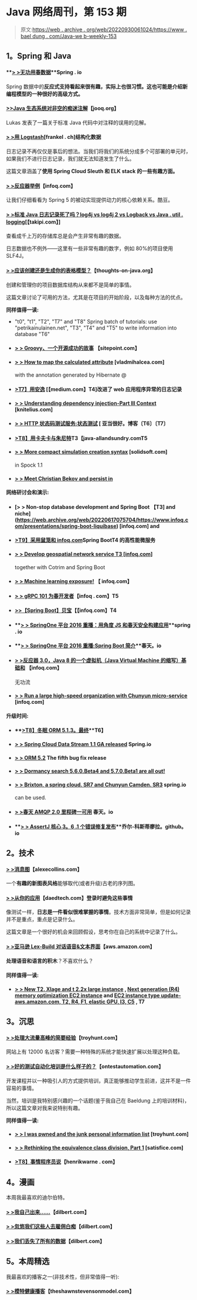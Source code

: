 # Java 网络周刊，第 153 期

> 原文:[https://web . archive . org/web/20220930061024/https://www . bael dung . com/Java-we b-weekly-153](https://web.archive.org/web/20220930061024/https://www.baeldung.com/java-web-weekly-153)

## **1。Spring 和 Java**

#### **[> >无功用春数据](https://web.archive.org/web/20220617075704/https://spring.io/blog/2016/11/28/going-reactive-with-spring-data)**Spring . io

Spring 数据中的**反应式支持看起来很有趣，实际上也很习惯。这也可能是介绍新编程模型的一种很好的高级方式。**

#### **[>>Java 生态系统对非空的痴迷注解](https://web.archive.org/web/20220617075704/https://blog.jooq.org/2016/11/24/the-java-ecosystems-obsession-with-nonnull-annotations/)**【jooq.org】

Lukas 发表了一篇关于标准 Java 代码中对注释的误用的见解。

#### **[> >用 Logstash](https://web.archive.org/web/20220617075704/https://blog.frankel.ch/structuring-data-with-logstash/)**[frankel . ch]结构化数据

日志记录不再仅仅是事后的想法。当我们将我们的系统分成多个可部署的单元时，如果我们不进行日志记录，我们就无法知道发生了什么。

这篇文章涵盖了**使用 Spring Cloud Sleuth 和 ELK stack 的一些有趣方面。**

#### **[> >反应器举例](https://web.archive.org/web/20220617075704/https://www.infoq.com/articles/reactor-by-example)**【infoq.com】

让我们仔细看看为 Spring 5 的被动实现提供动力的核心依赖关系。酷豆。

#### **[> >标准 Java 日志记录死了吗？log4j vs log4j 2 vs Logback vs Java . util . logging](https://web.archive.org/web/20220617075704/http://blog.takipi.com/is-standard-java-logging-dead-log4j-vs-log4j2-vs-logback-vs-java-util-logging/)**[【takipi.com】]

查看成千上万的存储库总是会产生非常有趣的数据。

日志数据也不例外——这里有一些非常有趣的数字，例如 80%的项目使用 SLF4J。

#### **[> >应该创建还是生成你的表格模型？](https://web.archive.org/web/20220617075704/http://www.thoughts-on-java.org/create-generate-table-model/)**【thoughts-on-java.org】

创建和管理你的项目数据库结构从来都不是简单的事情。

这篇文章讨论了可用的方法，尤其是在项目的开始阶段，以及每种方法的优点。

**同样值得一读:**

*   "t0", "t1", "T2", "T7" and "T8" Spring batch of tutorials: use "petrikainulainen.net", "T3", "T4" and "T5" to write information into database "T6"
*   #### **[> > Groovy、一个开源成功的故事](https://web.archive.org/web/20220617075704/https://www.sitepoint.com/groovy-open-source-success-story/)** 【sitepoint.com】

*   #### **[> > How to map the calculated attribute](https://web.archive.org/web/20220617075704/https://vladmihalcea.com/2016/11/29/how-to-map-calculated-properties-with-hibernate-generated-annotation/)** [vladmihalcea.com]

    with the annotation generated by Hibernate @
*   #### **[>T7】用安逸](https://web.archive.org/web/20220617075704/https://medium.com/@lefloh/improved-logging-of-webapplicationexceptions-with-resteasy-f5d18dd8fe45#.x8ccw932x)** [【medium.com】T4]改进了 web 应用程序异常的日志记录

*   #### **[> > Understanding dependency injection-Part III Context](https://web.archive.org/web/20220617075704/https://www.knitelius.com/2016/11/29/understanding-dependency-injection-part-3-contexts/)** [knitelius.com]

*   #### **[> > HTTP 状态码测试服务:状态测试](https://web.archive.org/web/20220617075704/http://adambien.blog/roller/abien/entry/http_status_code_test_service)** [ 亚当很好。博客〔T6〕〔T7〕

*   #### **[>T8】用卡夫卡与朱尼特](https://web.archive.org/web/20220617075704/http://www.java-allandsundry.com/2016/11/using-kafka-with-junit.html)T3【java-allandsundry.comT5**

*   #### **[> > More compact simulation creation syntax](https://web.archive.org/web/20220617075704/https://solidsoft.wordpress.com/2016/11/28/more-compact-mock-creation-syntax-in-spock-1-1/)** [solidsoft.com]

    in Spock 1.1
*   #### **[> > Meet Christian Bekov and persist in](https://web.archive.org/web/20220617075704/http://in.relation.to/2016/11/24/meet-christian-beykov/)**

**网络研讨会和演示:**

*   #### **[> > Non-stop database development and Spring Boot 【T3] and niche](https://web.archive.org/web/20220617075704/https://www.infoq.com/presentations/spring-boot-liquibase)** [infoq.com] and

*   #### **[>T9】采用鼠笼和 infoq.com](https://web.archive.org/web/20220617075704/https://www.infoq.com/presentations/microservices-ratpack-boot)Spring BootT4 的高性能微服务**

*   #### **[> > Develop geospatial network service T3 [infoq.com]](https://web.archive.org/web/20220617075704/https://www.infoq.com/presentations/geospatial-kotlin-boot)**

    together with Cotrim and Spring Boot
*   #### **[> > Machine learning exposure!](https://web.archive.org/web/20220617075704/https://www.infoq.com/presentations/machine-learning-spring)** 【 infoq.com】

*   #### **[> > gRPC 101 为春开发者](https://web.archive.org/web/20220617075704/https://www.infoq.com/presentations/spring-grpc)**【infoq . com】T5

*   #### **[>>【Spring Boot】贝宝](https://web.archive.org/web/20220617075704/https://www.infoq.com/presentations/paypal-spring-boot)【【infoq.com】T4**

*   #### **[> > SpringOne 平台 2016 重播：用角度 JS 和春天安全构建应用](https://web.archive.org/web/20220617075704/https://spring.io/blog/2016/11/21/springone-platform-2016-replay-building-applications-with-angular-js-and-spring-security)**spring . io

*   #### **[> > SpringOne 平台 2016 重播:Spring Boot 简介](https://web.archive.org/web/20220617075704/https://spring.io/blog/2016/11/30/springone-platform-2016-replay-intro-to-spring-boot)**春天。io

*   #### **[> >反应器 3.0，Java 8 的一个虚拟机（Java Virtual Machine 的缩写）基础和](https://web.archive.org/web/20220617075704/https://www.infoq.com/presentations/reactor-3-java8)** 【infoq.com】

    无功流
*   #### **[> > Run a large high-speed organization with Chunyun micro-service](https://web.archive.org/web/20220617075704/https://www.infoq.com/presentations/large-organization-spring-cloud-microservices)** [infoq.com]

**升级时间:**

*   #### **[>T8】冬眠 ORM 5.1.3。最终](https://web.archive.org/web/20220617075704/http://in.relation.to/2016/11/23/hibernate-orm-513-final-release/)**T6】

*   #### **[> > Spring Cloud Data Stream 1.1 GA released](https://web.archive.org/web/20220617075704/https://spring.io/blog/2016/11/23/spring-cloud-data-flow-1-1-ga-released)** Spring.io

*   #### **[> > ORM 5.2](https://web.archive.org/web/20220617075704/http://in.relation.to/2016/11/24/hibernate-orm-525-final-release/)** The fifth bug fix release

*   #### **[> > Dormancy search 5.6.0.Beta4 and 5.7.0.Beta1 are all out!](https://web.archive.org/web/20220617075704/http://in.relation.to/2016/11/29/hibernate-search-5-6-0-Beta4-and-5-7-0-Beta1/)**

*   #### **[> > Brixton, a spring cloud. SR7 and Chunyun Camden. SR3](https://web.archive.org/web/20220617075704/https://spring.io/blog/2016/11/29/spring-cloud-brixton-sr7-and-spring-cloud-camden-sr3-are-available)** spring.io

    can be used.
*   #### **[> >春天 AMQP 2.0 里程碑一可用](https://web.archive.org/web/20220617075704/https://spring.io/blog/2016/11/30/spring-amqp-2-0-milestone-1-available)** 春天。io

*   #### **[> > AssertJ 核心 3。6 .1 个错误修复发布](https://web.archive.org/web/20220617075704/https://joel-costigliola.github.io/assertj/assertj-core-news.html#assertj-core-3.6.1)**乔尔-科斯蒂廖拉。github。io

## **2。技术**

#### **[> >消息图](https://web.archive.org/web/20220617075704/http://www.alexecollins.com/message-diagrams/)**【alexecollins.com】

一个**有趣的新图表风格**能够取代(或者升级)古老的序列图。

#### **[> >从你的应用](https://web.archive.org/web/20220617075704/http://www.daedtech.com/avoid-things-logging-application/)**【daedtech.com】登录时避免这些事情

像测试一样，**日志是一件看似很难掌握的事情**。技术方面非常简单，但是如何记录并不是重点，重点是记录什么。

这篇文章是一个很好的机会来回顾假设，思考你在自己的系统中记录了什么。

#### **[> >亚马逊 Lex-Build 对话语音&文本界面](https://web.archive.org/web/20220617075704/https://aws.amazon.com/blogs/aws/amazon-lex-build-conversational-voice-text-interfaces/)**【aws.amazon.com】

**处理语音和语言的积木**？不喜欢什么？

#### **同样值得一读:**

*   #### **[> > New T2\. Xlage and t 2.2x large instance](https://web.archive.org/web/20220617075704/https://aws.amazon.com/blogs/aws/new-t2-xlarge-and-t2-2xlarge-instances/) , [Next generation (R4) memory optimization EC2 instance](https://web.archive.org/web/20220617075704/https://aws.amazon.com/blogs/aws/new-next-generation-r4-memory-optimized-ec2-instances/) and [EC2 instance type update-aws.amazon.com, T2, R4, F1, elastic GPU, I3, C5](https://web.archive.org/web/20220617075704/https://aws.amazon.com/blogs/aws/ec2-instance-type-update-t2-r4-f1-elastic-gpus-i3-c5/) , T7**

## **3。沉思**

#### **[> >处理大流量高峰的简要经验](https://web.archive.org/web/20220617075704/https://www.troyhunt.com/brief-lessons-on-handling-huge-traffic-spikes/)**【troyhunt.com】

网站上有 12000 名访客？需要一种特殊的系统才能快速扩展以处理这种负载。

#### **[> >好的测试自动化培训是什么样子的？](https://web.archive.org/web/20220617075704/http://www.ontestautomation.com/what-does-good-test-automation-training-look-like/)**【ontestautomation.com】

开发课程并以一种吸引人的方式提供培训，真正能够推动学生前进，这并不是一件容易的事情。

当然，培训是我特别感兴趣的一个话题(鉴于我自己在 Baeldung 上的培训材料)，所以这篇文章对我来说特别有趣。

**同样值得一读:**

*   #### **[> > I was pwned and the junk personal information list](https://web.archive.org/web/20220617075704/https://www.troyhunt.com/have-i-been-pwned-and-spam-lists-of-personal-information/)** [troyhunt.com]

*   #### **[> > Rethinking the equivalence class division, Part 1](https://web.archive.org/web/20220617075704/http://www.satisfice.com/blog/archives/1669)** [satisfice.com]

*   #### **[>T8】事情程序员说](https://web.archive.org/web/20220617075704/https://henrikwarne.com/2016/11/24/things-programmers-say/)**【henrikwarne . com】

## **4。漫画**

本周我最喜欢的迪尔伯特。

#### **[> >我自己出来……](https://web.archive.org/web/20220617075704/http://dilbert.com/strip/2013-09-05)**【dilbert.com】

#### **[> >忽悠我们这些人去雇佣白痴](https://web.archive.org/web/20220617075704/http://dilbert.com/strip/2013-09-04)**【dilbert.com】

#### **[> >我们丢失了所有的数据](https://web.archive.org/web/20220617075704/http://dilbert.com/strip/2013-09-06)**【dilbert.com】

## **5。本周精选**

我最喜欢的播客之一(非技术性，但非常值得一听):

#### **[> >模特健康播客](https://web.archive.org/web/20220617075704/http://theshawnstevensonmodel.com/podcasts/)**【theshawnstevensonmodel.com】